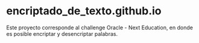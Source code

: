 # encriptado_de_texto.github.io
Este proyecto corresponde al challenge Oracle - Next Education, en donde es posible encriptar y desencriptar palabras.
